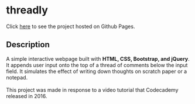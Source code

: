 # threadly

Click <a href="https://jeffreyxchan.github.io/threadly/" target="_blank">here</a> to see the project hosted on Github Pages.

## Description
A simple interactive webpage built with <b>HTML, CSS, Bootstrap, and jQuery</b>. It appends user input onto the top of a thread of comments below the input field. It simulates the effect of writing down thoughts on scratch paper or a notepad.
<br><br>
This project was made in response to a video tutorial that Codecademy released in 2016.
